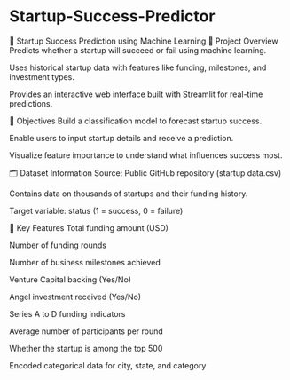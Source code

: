 # Startup-Success-Predictor
🚀 Startup Success Prediction using Machine Learning
📌 Project Overview
Predicts whether a startup will succeed or fail using machine learning.

Uses historical startup data with features like funding, milestones, and investment types.

Provides an interactive web interface built with Streamlit for real-time predictions.

🎯 Objectives
Build a classification model to forecast startup success.

Enable users to input startup details and receive a prediction.

Visualize feature importance to understand what influences success most.

🗂️ Dataset Information
Source: Public GitHub repository (startup data.csv)

Contains data on thousands of startups and their funding history.

Target variable: status (1 = success, 0 = failure)

🧩 Key Features
Total funding amount (USD)

Number of funding rounds

Number of business milestones achieved

Venture Capital backing (Yes/No)

Angel investment received (Yes/No)

Series A to D funding indicators

Average number of participants per round

Whether the startup is among the top 500

Encoded categorical data for city, state, and category
